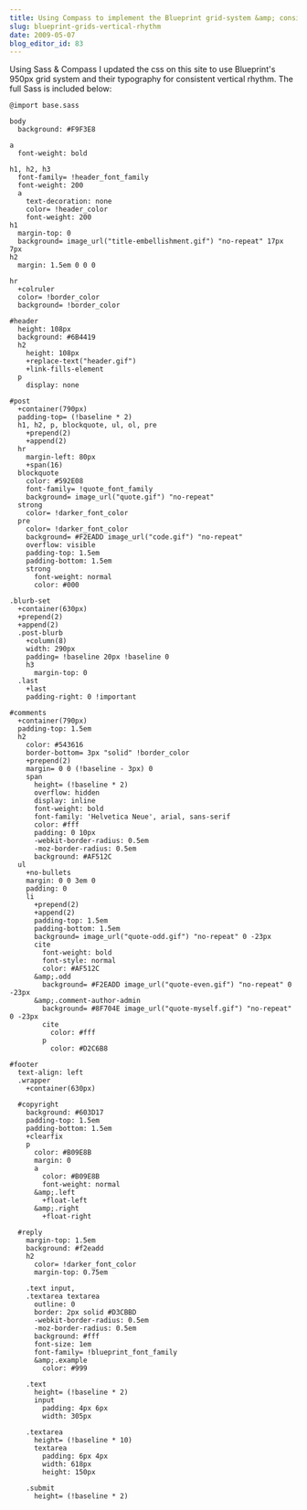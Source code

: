 ```yaml
---
title: Using Compass to implement the Blueprint grid-system &amp; consistent vertical-rhythm
slug: blueprint-grids-vertical-rhythm
date: 2009-05-07
blog_editor_id: 83
---
```


Using Sass &amp; Compass I updated the css on this site to use Blueprint's 950px grid system and their typography for consistent vertical rhythm. 
The full Sass is included below:

    @import base.sass

    body
      background: #F9F3E8

    a
      font-weight: bold

    h1, h2, h3
      font-family= !header_font_family
      font-weight: 200
      a
        text-decoration: none
        color= !header_color
        font-weight: 200
    h1
      margin-top: 0
      background= image_url("title-embellishment.gif") "no-repeat" 17px 7px
    h2
      margin: 1.5em 0 0 0

    hr
      +colruler
      color= !border_color
      background= !border_color

    #header
      height: 108px
      background: #6B4419
      h2
        height: 108px
        +replace-text("header.gif")
        +link-fills-element
      p
        display: none

    #post
      +container(790px)
      padding-top= (!baseline * 2)
      h1, h2, p, blockquote, ul, ol, pre
        +prepend(2)
        +append(2)
      hr
        margin-left: 80px
        +span(16)
      blockquote
        color: #592E08
        font-family= !quote_font_family
        background= image_url("quote.gif") "no-repeat"
      strong
        color= !darker_font_color
      pre
        color= !darker_font_color
        background= #F2EADD image_url("code.gif") "no-repeat"
        overflow: visible
        padding-top: 1.5em
        padding-bottom: 1.5em
        strong
          font-weight: normal
          color: #000

    .blurb-set
      +container(630px)
      +prepend(2)
      +append(2)
      .post-blurb
        +column(8)
        width: 290px
        padding= !baseline 20px !baseline 0
        h3
          margin-top: 0
      .last
        +last
        padding-right: 0 !important

    #comments
      +container(790px)
      padding-top: 1.5em
      h2
        color: #543616
        border-bottom= 3px "solid" !border_color
        +prepend(2)
        margin= 0 0 (!baseline - 3px) 0
        span
          height= (!baseline * 2)
          overflow: hidden
          display: inline
          font-weight: bold
          font-family: 'Helvetica Neue', arial, sans-serif
          color: #fff
          padding: 0 10px
          -webkit-border-radius: 0.5em
          -moz-border-radius: 0.5em
          background: #AF512C
      ul
        +no-bullets
        margin: 0 0 3em 0
        padding: 0
        li
          +prepend(2)
          +append(2)
          padding-top: 1.5em
          padding-bottom: 1.5em
          background= image_url("quote-odd.gif") "no-repeat" 0 -23px
          cite
            font-weight: bold
            font-style: normal
            color: #AF512C
          &amp;.odd
            background= #F2EADD image_url("quote-even.gif") "no-repeat" 0 -23px
          &amp;.comment-author-admin
            background= #8F704E image_url("quote-myself.gif") "no-repeat" 0 -23px
            cite
              color: #fff
            p
              color: #D2C6B8

    #footer
      text-align: left
      .wrapper
        +container(630px)

      #copyright
        background: #603D17
        padding-top: 1.5em
        padding-bottom: 1.5em
        +clearfix
        p
          color: #B09E8B
          margin: 0
          a
            color: #B09E8B
            font-weight: normal
          &amp;.left
            +float-left
          &amp;.right
            +float-right

      #reply
        margin-top: 1.5em
        background: #f2eadd
        h2
          color= !darker_font_color
          margin-top: 0.75em

        .text input,
        .textarea textarea
          outline: 0
          border: 2px solid #D3CBBD
          -webkit-border-radius: 0.5em
          -moz-border-radius: 0.5em
          background: #fff
          font-size: 1em
          font-family= !blueprint_font_family
          &amp;.example
            color: #999

        .text
          height= (!baseline * 2)
          input
            padding: 4px 6px
            width: 305px

        .textarea
          height= (!baseline * 10)
          textarea
            padding: 6px 4px
            width: 618px
            height: 150px

        .submit
          height= (!baseline * 2)